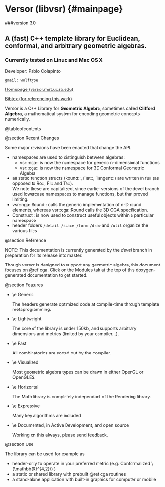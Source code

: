 Versor (libvsr) 	{#mainpage}
===
###version 3.0

A (fast) C++ template library for Euclidean, conformal, and arbitrary geometric algebras. 
---
### Currently tested on Linux and Mac OS X ###

Developer: Pablo Colapinto  

`gmail: wolftype`


[Homepage (versor.mat.ucsb.edu)](http://versor.mat.ucsb.edu) 

[Bibtex (for referencing this work)](http://versor.mat.ucsb.edu/bibtex.txt)

Versor is a C++ Library for **Geometric Algebra**, sometimes called **Clifford Algebra**, 
a mathematical system for encoding geometric concepts numerically.

@tableofcontents

@section Recent Changes

Some major revisions have been enacted that change the API.

* namespaces are used to distinguish between algebras:
	* vsr::nga:: is now the namespace for generic n-dimensional functions
	* vsr::cga:: is now the namespace for 3D Conformal Geometric Algebra
* all static function structs (Round::, Flat::, Tangent::) are written in full (as opposed to Ro::, Fl:: and Ta::).  
We note these are capitalized, since earlier versions of the devel branch used lowercase namespaces to manage functions, but
that proved limiting.
* vsr::nga::Round:: calls the generic implementation of n-D round elements, whereas vsr::cga::Round calls the 3D CGA specification.
* Construct:: is now used to construct useful objects within a particular namespace
* header folders `/detail /space /form /draw` and `/util` organize the various files

@section Reference

NOTE: This documentation is currently generated by the *devel* branch in preparation for its release into master.

Though versor is designed to support any geometric algebra, 
this document focuses on @ref cga. Click on the Modules tab at the top of this doxygen-generated documentation to get started.

@section Features
  
  - \e Generic
  
      The headers generate optimized code at compile-time through template metaprogramming.  
  
  - \e Lightweight
  
      The core of the library is under 150kb, and supports arbitrary dimensions and metrics (limited by your compiler...). 
  
  - \e Fast
  
      All combinatorics are sorted out by the compiler.
  
  - \e Visualized
      
      Most geometric algebra types can be drawn in either OpenGL or OpenGLES.
  
  - \e Horizontal
  
      The Math library is completely independant of the Rendering library.
  
  - \e Expressive
  
      Many key algorithms are included 
  
  - \e Documented, in Active Development, and open source
  
      Working on this always, please send feedback. 

@section Use

The library can be used for example as
  
  - header-only to operate in your preferred metric (e.g. Conformalized \\(\\mathbb{R}^{4,2}\\) )
  - a static or shared library with prebuilt @ref cga routines
  - a stand-alone application with built-in graphics for computer or mobile  

